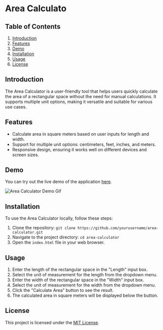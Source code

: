 # Area Calculato

## Table of Contents

1. [Introduction](#introduction)
2. [Features](#features)
3. [Demo](#demo)
4. [Installation](#installation)
5. [Usage](#usage)
6. [License](#license)

## Introduction

The Area Calculator is a user-friendly tool that helps users quickly calculate the area of a rectangular space without the need for manual calculations. It supports multiple unit options, making it versatile and suitable for various use cases.

## Features

- Calculate area in square meters based on user inputs for length and width.
- Support for multiple unit options: centimeters, feet, inches, and meters.
- Responsive design, ensuring it works well on different devices and screen sizes.

## Demo

You can try out the live demo of the application [here](https://example.com/area-calculator-demo).

![Area Calculator Demo Gif](demo.gif)

## Installation

To use the Area Calculator locally, follow these steps:

1. Clone the repository: `git clone https://github.com/yourusername/area-calculator.git`
2. Navigate to the project directory: `cd area-calculator`
3. Open the `index.html` file in your web browser.

## Usage

1. Enter the length of the rectangular space in the "Length" input box.
2. Select the unit of measurement for the length from the dropdown menu.
3. Enter the width of the rectangular space in the "Width" input box.
4. Select the unit of measurement for the width from the dropdown menu.
5. Click the "Calculate Area" button to see the result.
6. The calculated area in square meters will be displayed below the button.

## License

This project is licensed under the [MIT License](LICENSE).
